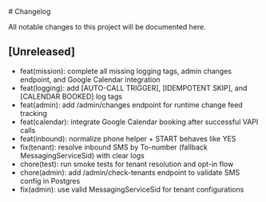 \# Changelog

All notable changes to this project will be documented here.

## [Unreleased]
- feat(mission): complete all missing logging tags, admin changes endpoint, and Google Calendar integration
- feat(logging): add [AUTO-CALL TRIGGER], [IDEMPOTENT SKIP], and [CALENDAR BOOKED] log tags
- feat(admin): add /admin/changes endpoint for runtime change feed tracking
- feat(calendar): integrate Google Calendar booking after successful VAPI calls
- feat(inbound): normalize phone helper + START behaves like YES
- fix(tenant): resolve inbound SMS by To-number (fallback MessagingServiceSid) with clear logs
- chore(test): run smoke tests for tenant resolution and opt-in flow
- chore(admin): add /admin/check-tenants endpoint to validate SMS config in Postgres
- fix(admin): use valid MessagingServiceSid for tenant configurations

